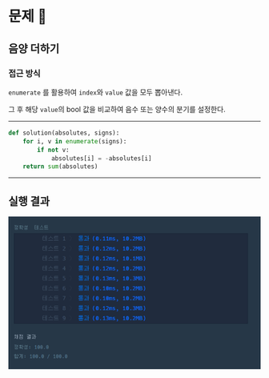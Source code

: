 # 문제 :book:

## 음양 더하기

### 접근 방식

`enumerate` 를 활용하여 `index`와 `value` 값을 모두 뽑아낸다.

그 후 해당 `value`의 bool 값을 비교하여 음수 또는 양수의 분기를 설정한다.

<hr>

```python
def solution(absolutes, signs):
    for i, v in enumerate(signs):
        if not v:
            absolutes[i] = -absolutes[i]
    return sum(absolutes)
```

<hr>

## 실행 결과

![img.png](img.png)